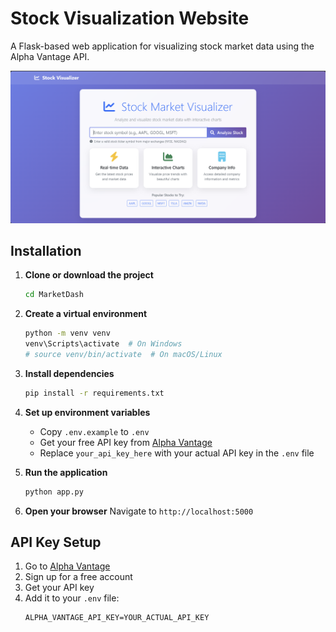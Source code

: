 # Stock Visualization Website

A Flask-based web application for visualizing stock market data using the Alpha Vantage API.


![load](doc/load_image.jpg)

## Installation

1. **Clone or download the project**
   ```bash
   cd MarketDash
   ```

2. **Create a virtual environment**
   ```bash
   python -m venv venv
   venv\Scripts\activate  # On Windows
   # source venv/bin/activate  # On macOS/Linux
   ```

3. **Install dependencies**
   ```bash
   pip install -r requirements.txt
   ```

4. **Set up environment variables**
   - Copy `.env.example` to `.env`
   - Get your free API key from [Alpha Vantage](https://www.alphavantage.co/support/#api-key)
   - Replace `your_api_key_here` with your actual API key in the `.env` file

5. **Run the application**
   ```bash
   python app.py
   ```

6. **Open your browser**
   Navigate to `http://localhost:5000`

## API Key Setup

1. Go to [Alpha Vantage](https://www.alphavantage.co/support/#api-key)
2. Sign up for a free account
3. Get your API key
4. Add it to your `.env` file:
   ```
   ALPHA_VANTAGE_API_KEY=YOUR_ACTUAL_API_KEY
   ```